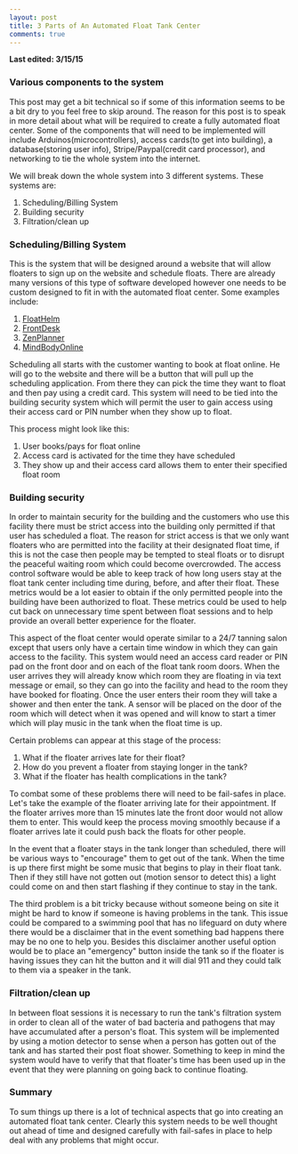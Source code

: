 ```yaml
---
layout: post
title: 3 Parts of An Automated Float Tank Center
comments: true
---
```

<b> Last edited: 3/15/15 </b>

<h3>Various components to the system</h3>
This post may get a bit technical so if some of this information seems to be a bit dry to you feel free to skip around.  
The reason for this post is to speak in more detail about what will be required to create a fully automated float center. Some of the components that will need to be implemented will include Arduinos(microcontrollers), access cards(to get into building), a database(storing user info), Stripe/Paypal(credit card processor), and networking to tie the whole system into the internet.  

We will break down the whole system into 3 different systems. These systems are:
<ol>
    <li>Scheduling/Billing System</li>
    <li>Building security</li>
    <li>Filtration/clean up</li>
</ol>


<h3>Scheduling/Billing System</h3>
This is the system that will be designed around a website that will allow floaters to sign up on the website and schedule floats.  
There are already many versions of this type of software developed however one needs to be custom designed to fit in with the automated float center. Some examples include:
<ol>
    <li><a href="https://floathelm.com/" target="blank">FloatHelm</a></li>
    <li><a href="http://www.frontdeskhq.com/" target="blank">FrontDesk</a></li>
    <li><a href="http://zenplanner.com/" target="blank">ZenPlanner</a></li>
    <li><a href="https://www.mindbodyonline.com/" target="blank">MindBodyOnline</a></li>
</ol>
Scheduling all starts with the customer wanting to book at float online.  He will go to the website and there will be a button that will pull up the scheduling application.  From there they can pick the time they want to float and then pay using a credit card.  This system will need to be tied into the building security system which will permit the user to gain access using their access card or PIN number when they show up to float.

This process might look like this:  
<ol>
    <li>User books/pays for float online</li>
    <li>Access card is activated for the time they have scheduled</li>
    <li>They show up and their access card allows them to enter their specified float room</li>
</ol>


<h3>Building security</h3>
In order to maintain security for the building and the customers who use this facility there must be strict access into the building only permitted if that user has scheduled a float.
The reason for strict access is that we only want floaters who are permitted into the facility at their designated float time,  if this is not the case then people may be tempted to steal floats or to disrupt the peaceful waiting room which could become overcrowded.  The access control software would be able to keep track of how long users stay at the float tank center including time during, before, and after their float.  These metrics would be a lot easier to obtain if the only permitted people into the building have been authorized to float.  These metrics could be used to help cut back on unnecessary time spent between float sessions and to help provide an overall better experience for the floater.

This aspect of the float center would operate similar to a 24/7 tanning salon except that users only have a certain time window in which they can gain access to the facility.  This system would need an access card reader or PIN pad on the front door and on each of the float tank room doors.  When the user arrives they will already know which room they are floating in via text message or email, so they can go into the facility and head to the room they have booked for floating.  Once the user enters their room they will take a shower and then enter the tank.  A sensor will be placed on the door of the room which will detect when it was opened and will know to start a timer which will play music in the tank when the float time is up.  

Certain problems can appear at this stage of the process:
<ol>
    <li>What if the floater arrives late for their float?</li>
    <li>How do you prevent a floater from staying longer in the tank?</li>
    <li>What if the floater has health complications in the tank?</li>
</ol>

To combat some of these problems there will need to be fail-safes in place.  Let's take the example of the floater arriving late for their appointment.  If the floater arrives more than 15 minutes late the front door would not allow them to enter.  This would keep the process moving smoothly because if a floater arrives late it could push back the floats for other people.  

In the event that a floater stays in the tank longer than scheduled, there will be various ways to "encourage" them to get out of the tank. When the time is up there first might be some music that begins to play in their float tank.  Then if they still have not gotten out (motion sensor to detect this) a light could come on and then start flashing if they continue to stay in the tank.  

The third problem is a bit tricky because without someone being on site it might be hard to know if someone is having problems in the tank.  This issue could be compared to a swimming pool that has no lifeguard on duty where there would be a disclaimer that in the event something bad happens there may be no one to help you.  Besides this disclaimer another useful option would be to place an "emergency" button inside the tank so if the floater is having issues they can hit the button and it will dial 911 and they could talk to them via a speaker in the tank.  


<h3>Filtration/clean up</h3>
In between float sessions it is necessary to run the tank's filtration system in order to clean all of the water of bad bacteria and pathogens that may have accumulated after a person's float.  This system will be implemented by using a motion detector to sense when a person has gotten out of the tank and has started their post float shower.  Something to keep in mind the system would have to verify that that floater's time has been used up in the event that they were planning on going back to continue floating.  

<h3>Summary</h3>
To sum things up there is a lot of technical aspects that go into creating an automated float tank center.  Clearly this system needs to be well thought out ahead of time and designed carefully with fail-safes in place to help deal with any problems that might occur.
